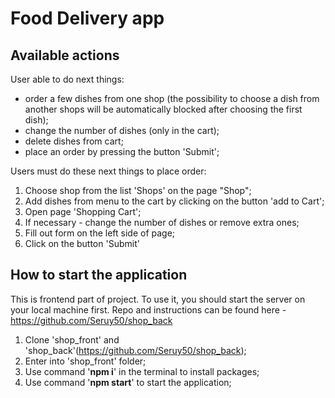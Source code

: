 # Food Delivery app
## Available actions

User able to do next things:
- order a few dishes from one shop (the possibility to choose a dish from another shops will be automatically blocked after choosing the first dish);
- change the number of dishes (only in the cart);
- delete dishes from cart;
- place an order by pressing the button 'Submit';

Users must do these next things to place order: 
1. Сhoose shop from the list 'Shops' on the page "Shop";
2. Add dishes from menu to the cart by clicking on the button 'add to Cart';
3. Open page 'Shopping Cart';
4. If necessary - change the number of dishes or remove extra ones;
5. Fill out form on the left side of page;
6. Click on the button 'Submit'

## How to start the application

This is frontend part of project. To use it, you should start the server on your local machine first. Repo and instructions can be found here - https://github.com/Seruy50/shop_back

1. Clone 'shop_front' and 'shop_back'(https://github.com/Seruy50/shop_back);
2. Enter into 'shop_front' folder;
3. Use command '**npm i**' in the terminal to install packages;
4. Use command '**npm start**' to start the application;




